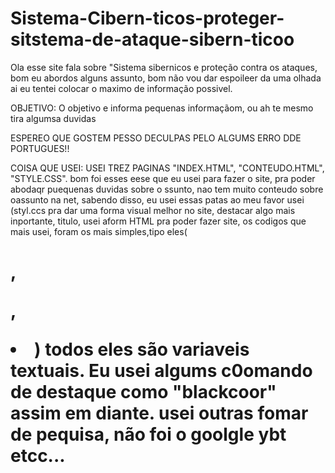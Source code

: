 # Sistema-Cibern-ticos-proteger-sitstema-de-ataque-sibern-ticoo
Ola esse site fala sobre "Sistema sibernicos e proteção contra os ataques, bom eu abordos alguns assunto, bom não vou dar espoileer da uma olhada ai
eu tentei colocar o maximo de informação possivel.

OBJETIVO:
 O objetivo e informa pequenas informaçãom, ou ah te mesmo tira algumsa duvidas

  ESPEREO QUE GOSTEM PESSO DECULPAS PELO ALGUMS ERRO DDE PORTUGUES!!

  COISA QUE USEI: USEI TREZ PAGINAS "INDEX.HTML", "CONTEUDO.HTML", "STYLE.CSS". bom foi esses eese que eu usei para fazer o site, pra poder abodaqr puequenas duvidas sobre o ssunto, nao tem muito conteudo sobre oassunto na net, sabendo disso, eu usei essas patas ao meu favor usei (styl.ccs pra dar uma forma visual melhor no site, destacar algo mais inportante, titulo, usei aform HTML pra poder fazer site, os codigos que mais usei, foram os mais simples,tipo eles(<h1>, <P>,<LI>) todos eles são variaveis textuais.
  Eu usei algums c0omando de destaque como "blackcoor" assim em diante. usei outras fomar de pequisa, não foi o goolgle ybt etcc...
